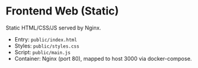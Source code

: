 # Frontend Web (Static)

Static HTML/CSS/JS served by Nginx.

- Entry: `public/index.html`
- Styles: `public/styles.css`
- Script: `public/main.js`
- Container: Nginx (port 80), mapped to host 3000 via docker-compose.
